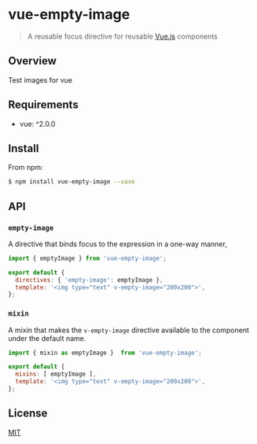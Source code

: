 # vue-empty-image

> A reusable focus directive for reusable [Vue.js](https://github.com/vuejs/vue) components

## Overview

Test images for vue

## Requirements

- vue: ^2.0.0

## Install

From npm:

``` sh
$ npm install vue-empty-image --save
```

## API

### `empty-image`

A directive that binds focus to the expression in a one-way manner,

``` js
import { emptyImage } from 'vue-empty-image';

export default {
  directives: { 'empty-image': emptyImage },
  template: '<img type="text" v-empty-image="200x200">',
};
```

### `mixin`

A mixin that makes the `v-empty-image` directive available to the component under the default name.

``` js
import { mixin as emptyImage }  from 'vue-empty-image';

export default {
  mixins: [ emptyImage ],
  template: '<img type="text" v-empty-image="200x200">',
};
```


## License

[MIT](https://opensource.org/licenses/MIT)